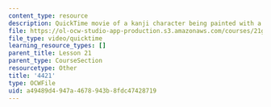 ```yaml
---
content_type: resource
description: QuickTime movie of a kanji character being painted with a brush.
file: https://ol-ocw-studio-app-production.s3.amazonaws.com/courses/21g-504-japanese-iv-spring-2009/a49489d4947a4678943b8fdc47428719_4421.mov
file_type: video/quicktime
learning_resource_types: []
parent_title: Lesson 21
parent_type: CourseSection
resourcetype: Other
title: '4421'
type: OCWFile
uid: a49489d4-947a-4678-943b-8fdc47428719
---
```


